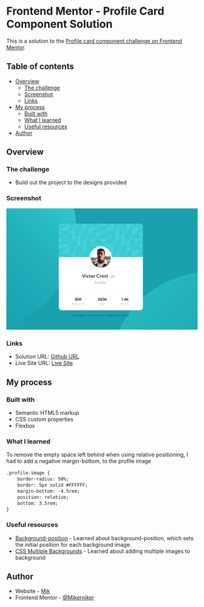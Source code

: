 # Frontend Mentor - Profile Card Component Solution

This is a solution to the [Profile card component challenge on Frontend Mentor](https://www.frontendmentor.io/challenges/profile-card-component-cfArpWshJ). 

## Table of contents

- [Overview](#overview)
  - [The challenge](#the-challenge)
  - [Screenshot](#screenshot)
  - [Links](#links)
- [My process](#my-process)
  - [Built with](#built-with)
  - [What I learned](#what-i-learned)
  - [Useful resources](#useful-resources)
- [Author](#author)


## Overview

### The challenge

- Build out the project to the designs provided

### Screenshot

![](./images/victor_crest.PNG)



### Links

- Solution URL: [Github URL](https://github.com/Mikerniker/Frontend-Mentor-Challenges/tree/main/007%20Profile_Card_Component)
- Live Site URL: [Live Site](https://fementor-profile-card-solution.netlify.app/)

## My process

### Built with

- Semantic HTML5 markup
- CSS custom properties
- Flexbox


### What I learned

To remove the empty space left behind when using relative positioning, I had to add a negative margin-bottom, to the profile image
```
.profile-image {
    border-radius: 50%;
    border: 5px solid #FFFFFF;
    margin-bottom: -4.5rem;
    position: relative;
    bottom: 3.5rem;
}
```

### Useful resources

- [Background-position](https://developer.mozilla.org/en-US/docs/Web/CSS/background-position) - Learned about background-position, which sets the initial position for each background image.
- [CSS Multiple Backgrounds](https://www.w3schools.com/css/css3_backgrounds.asp) - Learned about adding multiple images to background


## Author

- Website - [Mik](https://mikerniker.github.io/Project_Website/)
- Frontend Mentor - [@Mikerniker](https://www.frontendmentor.io/profile/Mikerniker)
